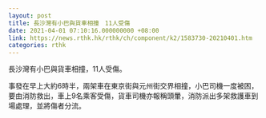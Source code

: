 ```yaml
---
layout: post
title: 長沙灣有小巴與貨車相撞　11人受傷
date: 2021-04-01 07:10:16.000000000 +08:00
link: https://news.rthk.hk/rthk/ch/component/k2/1583730-20210401.htm
categories: rthk
---
```


長沙灣有小巴與貨車相撞，11人受傷。

事發在早上大約6時半，兩架車在東京街與元州街交界相撞，小巴司機一度被困，要由消防救出，車上9名乘客受傷，貨車司機亦報稱頭暈，消防派出多架救護車到場處理，並將傷者分流。
